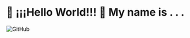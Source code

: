 # 👋 <strong>¡¡¡Hello World!!!</strong> 👋 My name is . . .


![GitHub](https://imgur.com/1GlksON.png)
